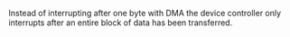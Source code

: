 Instead of interrupting after one byte with DMA the device controller only interrupts after an entire block of data has been transferred.